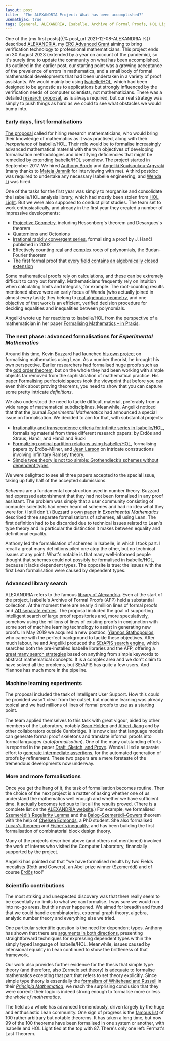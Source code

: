 ```yaml
---
layout: post
title:  "The ALEXANDRIA Project: What has been accomplished?"
usemathjax: true 
tags: [general, ALEXANDRIA, Isabelle, Archive of Formal Proofs, HOL Light]
---
```


One of the [my first posts]({% post_url 2021-12-08-ALEXANDRIA %})
described [ALEXANDRIA](https://www.cl.cam.ac.uk/~lp15/Grants/Alexandria/),
my [ERC Advanced Grant](https://cordis.europa.eu/project/id/742178) aiming to bring verification technology to professional mathematicians.
This project ends on 30 August 2023 (extended by a year on account of the pandemic),
so it's surely time to update the community on what has been accomplished.
As outlined in the earlier post, our starting point was a growing acceptance
of the prevalence of errors in mathematics, and a small body of formal mathematical developments
that had been undertaken in a variety of proof assistants.
We would mainly be using [Isabelle/HOL](https://isabelle.in.tum.de), which had been
designed to be agnostic as to applications but strongly influenced
by the verification needs of computer scientists, not mathematicians.
There was a detailed [research proposal](https://www.cl.cam.ac.uk/%7Elp15/Grants/Alexandria/Part-B2.pdf), as is always required,
but our real strategy was simply to push things as hard as we could
to see what obstacles we would bump into.

### Early days, first formalisations

[The proposal](https://www.cl.cam.ac.uk/~lp15/Grants/Alexandria/Part-B2.pdf) 
called for hiring research mathematicians, who would bring
their knowledge of mathematics as it was practised,
along with their *inexperience* of Isabelle/HOL. Their role would be
to formalise increasingly advanced mathematical material with the twin objectives of
developing formalisation methodologies and identifying deficiencies that might be remedied
by extending Isabelle/HOL somehow. The project started in September 2017.
We hired [Anthony Bordg](https://sites.google.com/site/anthonybordg/) 
and [Angeliki Koutsoukou-Argyraki](https://www.cl.cam.ac.uk/~ak2110/) 
(many thanks to [Mateja Jamnik](https://www.cl.cam.ac.uk/~mj201/) for interviewing with me).
A third postdoc was required to undertake any necessary Isabelle engineering,
and [Wenda Li](https://www.cst.cam.ac.uk/people/wl302) was hired.

One of the tasks for the first year was simply to reorganise and consolidate
the Isabelle/HOL analysis library, which had mostly been stolen from [HOL Light](https://www.cl.cam.ac.uk/~jrh13/hol-light).
But we were also supposed to conduct pilot studies.
The team set to work enthusiastically, and already in the first year
they created a number of impressive developments:
* [Projective Geometry](https://www.isa-afp.org/entries/Projective_Geometry.html), including Hessenberg's theorem and Desargues's theorem
* [Quaternions](https://www.isa-afp.org/entries/Quaternions.html) and [Octonions](https://www.isa-afp.org/entries/Octonions.html)
* [Irrational rapidly convergent series](https://www.isa-afp.org/entries/Irrationality_J_Hancl.html), formalising a proof by J. Hančl published in 2002
* Effectively counting [real](https://www.isa-afp.org/entries/Budan_Fourier.html) and [complex](https://www.isa-afp.org/entries/Count_Complex_Roots.html) roots of polynomials, the Budan-Fourier theorem
* The first formal proof that [every field contains an algebraically closed extension](https://rdcu.be/cIK3W)

Some mathematical proofs rely on calculations, and these can be extremely difficult
to carry out formally. Mathematicians frequently rely on intuition
when calculating limits and integrals, for example.
The root-counting results mentioned above were an early focus of Wenda
(who actually joined in almost every task);
they belong to
[real algebraic geometry](https://en.wikipedia.org/wiki/Real_algebraic_geometry),
and one objective of that work is an efficient, verified decision procedure for deciding
equalities and inequalities between polynomials.

Angeliki wrote up her reactions to Isabelle/HOL from the perspective of a mathematician in her paper [Formalising Mathematics – in Praxis](https://link.springer.com/article/10.1365/s13291-020-00221-1).

### The next phase: advanced formalisations for *Experimental Mathematics*
 
Around this time, Kevin Buzzard had launched 
[his own project](https://xenaproject.wordpress.com) on formalising mathematics
using Lean. As a number theorist, he brought his own perspective.
Earlier researchers had formalised huge proofs such as the
[odd order theorem](https://hal.inria.fr/hal-00816699/document), 
but on the whole they had been working
with simple objects far removed from the sophistication of mathematical practice.
His paper [Formalising perfectoid spaces](https://arxiv.org/abs/1910.12320)
took the viewpoint that before you can even think about proving theorems,
you need to show that you can capture some pretty intricate *definitions*.

We also understood the need to tackle difficult material, preferably from a wide range
of mathematical subdisciplines. Meanwhile, Angeliki noticed that that the journal
*Experimental Mathematics* had announced a special issue on formalisation. We decided to aim for that, with substantial projects:
 
* [Irrationality and transcendence criteria for infinite series in Isabelle/HOL](https://doi.org/10.1080/10586458.2021.1980465), formalising material from three different research papers: by Erdős and Straus, Hančl, and Hančl and Rucki
* [Formalizing ordinal partition relations using Isabelle/HOL](https://doi.org/10.1080/10586458.2021.1980464), formalising papers by Erdős–Milner, and [Jean Larson](https://people.clas.ufl.edu/jal/) on intricate constructions involving infinitary Ramsey theory.
* [Simple type theory is not too simple: Grothendieck’s schemes without dependent types](https://doi.org/10.1080/10586458.2022.2062073)

We were delighted to see all three papers accepted to the special issue,
taking up fully half of the accepted submissions.

*Schemes* are a fundamental construction used in number theory.
Buzzard had expressed astonishment that they had not been formalised
in any proof assistant. The problem was simply that a user community 
consisting of computer scientists had never heard of schemes 
and had no idea what they were for. (I still don't.)
Buzzard's [own paper](https://doi.org/10.1080/10586458.2021.1983489) 
in *Experimental Mathematics* described three separate
formalisations of schemes, all using Lean. The first definition had to be discarded
due to technical issues related to Lean's type theory and in particular
the distinction it makes between equality and definitional equality.

Anthony led the formalisation of schemes in Isabelle, in which I took part.
I recall a great many definitions piled one atop the other,
but no technical issues at any point. What's notable is that many well-informed people thought
that schemes could not possibly be formalised in Isabelle/HOL, 
because it lacks dependent types.
The opposite is true: the issues with the first Lean formalisation
were caused by dependent types.

### Advanced library search

ALEXANDRIA refers to the famous 
[library of Alexandria](https://en.wikipedia.org/wiki/Library_of_Alexandria).
Even at the start of the project, Isabelle's Archive of Formal Proofs (AFP)
held a substantial collection. At the moment there are nearly 4 million lines of formal proofs
and [741 separate entries](https://www.isa-afp.org/statistics/).
The proposal included the goal of supporting intelligent search of large proof repositories
and, more speculatively, somehow using the millions of lines of existing proofs
in conjunction with some sort of machine learning technology to assist in generating
new proofs.
In May 2019 we acquired a new postdoc, [Yiannos Stathopoulos](https://www.cl.cam.ac.uk/~yas23/),
who came with the perfect background to tackle these objectives.
After much labour, he and Angeliki produced the 
[SErAPIS search engine](https://behemoth.cl.cam.ac.uk/search/), which searches
both the pre-installed Isabelle libraries and the AFP, 
offering a [great many search strategies](https://www.researchgate.net/publication/341655872_SErAPIS_A_Concept-Oriented_Search_Engine_for_the_Isabelle_Libraries_Based_on_Natural_Language) 
based on anything from simple keywords
to abstract mathematical concepts. It is a complex area and we don't claim to have solved
all the problems, but SErAPIS has quite a few users.
And Yiannos has much more in the pipeline.
 
### Machine learning experiments

The proposal included the task of Intelligent User Support.
How this could be provided wasn't clear from the outset,
but machine learning was already topical and we had millions of lines
of formal proofs to use as a starting point.

The team applied themselves to this task with great vigour,
aided by other members of the Laboratory, 
notably [Sean Holden](https://www.cl.cam.ac.uk/~sbh11/)
and [Albert Jiang](https://albertqjiang.github.io) and by other collaborators outside Cambridge. It is now clear that language models can generate formal proof skeletons
and translate informal proofs into formal languages (*autoformalisation*).
One of the many outstanding efforts is reported in the paper
[Draft, Sketch, and Prove](https://arxiv.org/abs/2210.12283).
Wenda Li led a separate effort to [generate intermediate assertions](https://openreview.net/forum?id=Pzj6fzU6wkj),
for the automated generation of proofs by refinement.
These two papers are a mere foretaste of the tremendous developments now underway.

### More and more formalisations

Once you get the hang of it, the task of formalisation becomes routine.
Then the choice of the next project is a matter of asking whether one of us
understand the mathematics well enough and whether we have sufficient time.
It actually becomes tedious to list all the results proved.
(There is a complete list on the [ALEXANDRIA website](https://www.cl.cam.ac.uk/~lp15/Grants/Alexandria/).)
For example, we formalised [Szemerédi’s Regularity Lemma](https://doi.org/10.1007/s10817-022-09650-2) 
and the [Balog–Szemerédi–Gowers](https://doi.org/10.1145/3573105.3575680) theorem
with the help of [Chelsea Edmonds](https://www.cst.cam.ac.uk/people/cle47), a PhD student.
She also formalised [Lucas's theorem](https://files.sketis.net/Isabelle_Workshop_2020/Isabelle_2020_paper_10.pdf) 
and [Fisher's inequality](https://doi.org/10.4230/LIPIcs.ITP.2022.11),
and has been building the first formalisation
of combinatorial block design theory. 

Many of the projects described above (and others not mentioned) involved
the work of interns who visited the Computer Laboratory, financially supported by the project.

Angeliki has pointed out that "we have formalised results by two Fields medalists 
(Roth and Gowers), an Abel prize winner (Szemerédi) 
and of course [Erdős](https://doi.org/10.1016/j.apal.2023.103246) too!"

### Scientific contributions

The most striking and unexpected discovery was that there really seem to be
essentially no limits to what we can formalise.
I was sure we would run into no-go areas, but this never happened.
We aimed for breadth and found that we could handle combinatorics, extremal graph theory,
algebra, analytic number theory and everything else we tried.

One particular scientific question is the need for dependent types.
Anthony has shown that there are 
[arguments in both directions](https://doi.org/10.1145/3573105.3575679),
presenting straightforward techniques for expressing dependent types
within the simply typed language of Isabelle/HOL. 
Meanwhile, issues caused by intensional equality in Lean continued to show
the brittleness of that framework.

Our work also provides further evidence for the thesis that simple type theory
(and therefore, also [Zermelo set theory](https://en.wikipedia.org/wiki/Zermelo_set_theory)) is adequate to formalise mathematics
excepting that part that refers to set theory explicitly.
Since simple type theory is essentially the [formalism of
Whitehead and Russell](/papers/Russells-mathematical-logic.pdf) 
in their [*Principia Mathematica*](https://plato.stanford.edu/entries/principia-mathematica/),
we reach the surprising conclusion
that they were correct: their logic is indeed strong enough
to formalise more or less the *whole of mathematics*.

The field as a whole has advanced tremendously, driven largely by the huge
and enthusiastic Lean community. One sign of progress is the
[famous list](https://www.cs.ru.nl/~freek/100/) of 100 rather arbitrary
but notable theorems. It has taken a long time, but now 99 of the 100 theorems
have been formalised in one system or another, with Isabelle and HOL Light
tied at the top with 87. There's only one left: Fermat's Last Theorem.
